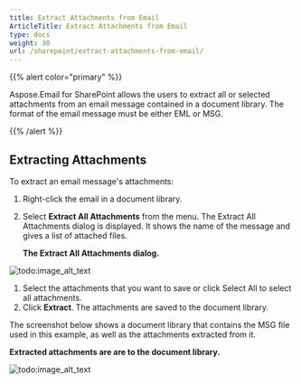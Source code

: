 ```yaml
---
title: Extract Attachments from Email
ArticleTitle: Extract Attachments from Email
type: docs
weight: 30
url: /sharepoint/extract-attachments-from-email/
---
```



{{% alert color="primary" %}} 

Aspose.Email for SharePoint allows the users to extract all or selected attachments from an email message contained in a document library. The format of the email message must be either EML or MSG.

{{% /alert %}} 
## **Extracting Attachments**
To extract an email message's attachments:

1. Right-click the email in a document library.
1. Select **Extract All Attachments** from the menu.
   The Extract All Attachments dialog is displayed. It shows the name of the message and gives a list of attached files. 

   **The Extract All Attachments dialog.** 

![todo:image_alt_text](extract-attachments-from-email_1.png)




1. Select the attachments that you want to save or click Select All to select all attachments.
1. Click **Extract**.
   The attachments are saved to the document library.

The screenshot below shows a document library that contains the MSG file used in this example, as well as the attachments extracted from it. 

**Extracted attachments are are to the document library.** 

![todo:image_alt_text](extract-attachments-from-email_2.png)
